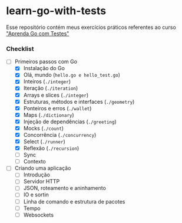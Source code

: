 # learn-go-with-tests
Esse repositório contém meus exercícios práticos referentes ao curso ["Aprenda Go com Testes"](https://larien.gitbook.io/aprenda-go-com-testes/)

### Checklist

- [ ] Primeiros passos com Go
    - [x] Instalação do Go
    - [x] Olá, mundo (`hello.go e hello_test.go`)
    - [x] Inteiros (`./integer`)
    - [x] Iteração (`./iteration`)
    - [x] Arrays e slices (`./integer`)
    - [x] Estruturas, métodos e interfaces (`./geometry`)
    - [x] Ponteiros e erros (`./wallet`)
    - [x] Maps (`./dictionary`)
    - [x] Injeção de dependências (`./greeting`)
    - [x] Mocks (`./count`)
    - [x] Concorrência (`./concurrency`)
    - [x] Select (`./runner`)
    - [x] Reflexão (`./recursion`)
    - [ ] Sync
    - [ ] Contexto

- [ ] Criando uma aplicação
    - [ ] Introdução
    - [ ] Servidor HTTP
    - [ ] JSON, roteamento e aninhamento
    - [ ] IO e sortin
    - [ ] Linha de comando e estrutura de pacotes
    - [ ] Tempo
    - [ ] Websockets
